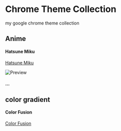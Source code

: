 # Chrome Theme Collection
my google chrome theme collection

## Anime

#### Hatsune Miku

[Hatsune Miku](https://chrome.google.com/webstore/detail/hatsune-miku/kigfdicgjnpjkhbnngdfgjfffmdaonfg)

![Preview](https://lh3.googleusercontent.com/eNI2nC8H2qdqOBGeLVyj-W_E1AQPy5ujjbvdsOQfkDIRz2jbwFvvT0Wap1MXswmyzdr_Y2h72f3VygbzLIMvoGlrpw=w640-h400-e365-rj-sc0x00ffffff)

#### ...



## color gradient

#### Color Fusion
[Color Fusion](https://chrome.google.com/webstore/detail/color-fusion/nlbhgldkknkdbmokgljifjohkembinbd)

